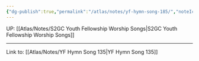 ```yaml
---
{"dg-publish":true,"permalink":"/atlas/notes/yf-hymn-song-185/","noteIcon":""}
---
```


UP: [[Atlas/Notes/S2GC Youth Fellowship Worship Songs\|S2GC Youth Fellowship Worship Songs]]

---

Link to:
[[Atlas/Notes/YF Hymn Song 135\|YF Hymn Song 135]]